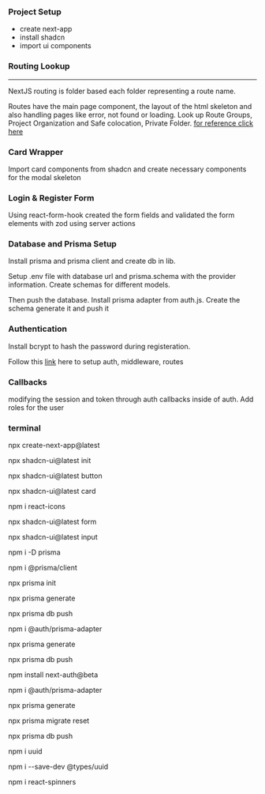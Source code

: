 ### Project Setup

- create next-app
- install shadcn
- import ui components

### Routing Lookup

---

NextJS routing is folder based each folder representing a route name.

Routes have the main page component, the layout of the html skeleton and also handling pages like error, not found or loading.
Look up Route Groups, Project Organization and Safe colocation, Private Folder.
[for reference click here](https://nextjs.org/docs/app/building-your-application/routing)

### Card Wrapper

Import card components from shadcn and create necessary components for the modal skeleton

### Login & Register Form

Using react-form-hook created the form fields and validated the form elements with zod using server actions

### Database and Prisma Setup

Install prisma and prisma client and create db in lib.

Setup .env file with database url and prisma.schema with the provider information. Create schemas for different models.

Then push the database. Install prisma adapter from auth.js. Create the schema generate it and push it

### Authentication

Install bcrypt to hash the password during registeration.

Follow this [link](https://authjs.dev/guides/upgrade-to-v5?authentication-method=middleware) here to setup auth, middleware, routes


### Callbacks

modifying the session and token through auth callbacks inside of auth. Add roles for the user

### terminal

npx create-next-app@latest

npx shadcn-ui@latest init

npx shadcn-ui@latest button

npx shadcn-ui@latest card

npm i react-icons

npx shadcn-ui@latest form

npx shadcn-ui@latest input

npm i -D prisma

npm i @prisma/client

npx prisma init

npx prisma generate

npx prisma db push

npm i @auth/prisma-adapter

npx prisma generate

npx prisma db push

npm install next-auth@beta

npm i @auth/prisma-adapter

npx prisma generate

npx prisma migrate reset

npx prisma db push

npm i uuid

npm i --save-dev @types/uuid

npm i react-spinners
